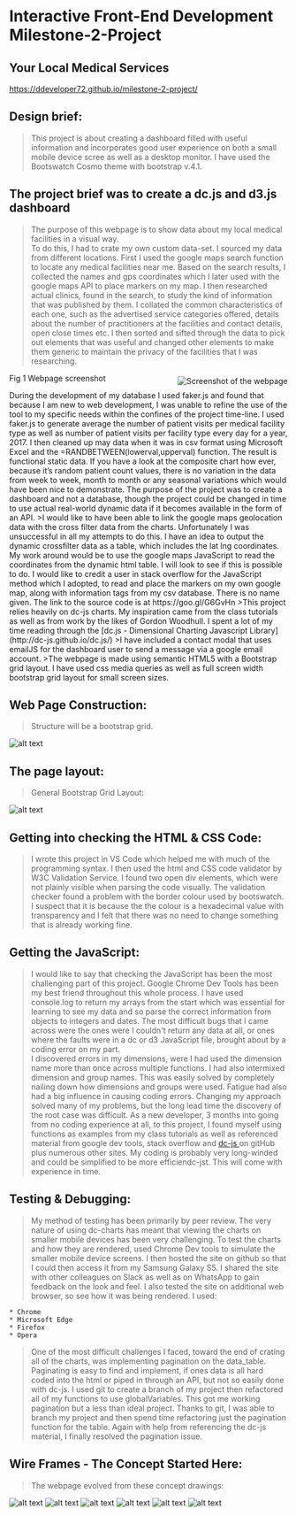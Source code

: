 # **Interactive Front-End Development Milestone-2-Project**

## **Your Local Medical Services**
https://ddeveloper72.github.io/milestone-2-project/

## **Design brief:**
>This project is about creating a dashboard filled with useful information and incorporates good user experience on both a small mobile device scree as well as a desktop monitor.  I have used the Bootswatch Cosmo theme with bootstrap v.4.1.  


## **The project brief was to create a  dc.js and d3.js dashboard**
>The purpose of this webpage is to show data about my local medical facilities in a visual way.  
>To do this, I had to crate my own custom data-set.  I sourced my data from different locations.  First  I used the google maps search function to locate any medical facilities near me.  Based on the search results, I collected the names and gps coordinates which I later used with the google maps API to place markers on my map.  I then researched actual clinics, found in the search, to study the kind of  information that was published by them.  I collated the common characteristics of each one, such as the advertised service categories offered, details about the number of practitioners at the facilities and contact details, open close times etc.  I then sorted and sifted through the data to pick out elements that was useful and changed other elements to make them generic to maintain the privacy of the facilities that I was researching. 
<div>
<img src="https://github.com/ddeveloper72/milestone-2-project/blob/master/static/images/readme/fullPageSmall.png" alt="Screenshot of the webpage"style="float: right; margin-left: 10px; margin-top: 5px; margin-bottom: 5px;"> <p>Fig 1 Webpage screenshot</p></div>
During the development of my database I used faker.js and found that because I am new to web development, I was unable to refine the use of the tool to my specific needs within the confines of the project time-line.  I used faker.js  to generate average the number of patient visits per medical facility type as well as number of patient visits per facility type every day for a year, 2017.  I then cleaned up may data when it was in csv format using Microsoft Excel and the =RANDBETWEEN(lowerval,upperval) function.  The result is functional static data.  If you have a look at the composite chart how ever, because it’s random patient count values, there is no variation in the data from week to week, month to month or any seasonal variations which would have been nice to demonstrate.  The purpose of the project was to create a dashboard and not a database, though the project could be changed in time to use actual real-world dynamic data if it becomes available in the form of an API.
>I would like to have been able to link the google maps geolocation data with the cross filter data from the charts.  Unfortunately I was unsuccessful in all my attempts to do this. I have an idea to output the dynamic crossfilter data as a table, which includes the lat lng coordinates.  My work around would be to use the google maps JavaScript to read the coordinates from the dynamic html table.  I will look to see if this is possible to do.   I would like to credit a user in stack overflow for the JavaScript method which I adopted, to read and place the markers on my own google map, along with information tags from my csv database.  There is no name given.  The link to the source code is at https://goo.gl/G6GvHn
>This project relies heavily on dc-js charts.  My inspiration came from the class tutorials as well as from work by the likes of Gordon Woodhull.  I spent a lot of my time reading through the [dc.js - Dimensional Charting Javascript Library](http://dc-js.github.io/dc.js/)
>I have included a contact modal that uses emailJS for the dashboard user to send a message via a google email account.
>The webpage is made using semantic HTML5 with a Bootstrap grid layout.  I have used css media queries as well as full screen width bootstrap grid layout for small screen sizes.

## **Web Page Construction:**
>Structure will be a bootstrap grid. 

![alt text](https://github.com/ddeveloper72/milestone-2-project/blob/master/static/images/readme/gridTable.png "Fig 2 Grid layout shown as table rows")

## **The page layout:**
>General Bootstrap Grid Layout:

![alt text](https://github.com/ddeveloper72/milestone-2-project/blob/master/static/images/readme/bootstrapGridLayout.png "Fig 3 Screensot of webpage with the grid overlay")

## **Getting into checking the HTML & CSS Code:**

>I wrote this project in VS Code which helped me with much of the programming syntax.  I then used the html and CSS code validator by W3C Validation Service.  I found two open div elements, which were not plainly visible when parsing the code visually. The validation checker found a problem with the border colour used by bootswatch.  I suspect that it is because the the colour is a hexadecimal value with transparency and I felt that there was no need to change something that is already working fine.

## **Getting the JavaScript:**

>I would like to say that checking the JavaScript has been the most challenging part of this project.  Google Chrome Dev Tools has been my best friend throughout this whole process.  I have used console.log to return my arrays from the start which was essential for learning to see my data and so parse the correct information from objects to integers and dates. The most difficult bugs that I came across were the ones were I couldn't return any data at all, or ones where the faults were in a dc or d3 JavaScript file, brought about by a coding error on my part.  
>I discovered errors in my dimensions, were I had used the dimension name more than once across multiple functions.  I had also intermixed dimension and group names.  This was easily solved by completely nailing down how dimensions and groups were used. Fatigue had also had a big influence in causing coding errors. Changing my approach solved many of my problems, but the long lead time the discovery of the root case was difficult. As a new developer, 3 months into going from no coding experience at all, to this project, I found myself using functions as examples from my class tutorials as well as referenced material from google dev tools, stack overflow and [dc-js
](https://github.com/dc-js) on gitHub plus numerous other sites.  My coding is probably very long-winded and could be simplified to be more efficiendc-jst. This will come with experience in time.

## **Testing & Debugging:**

>My method of testing has been primarily by peer review.  The very nature of using dc-charts has meant that viewing the charts on smaller mobile devices has been very challenging.  To test the charts and how they are rendered, used Chrome Dev tools to simulate the smaller mobile device screens. I then hosted the site on github so that I could then access it from my Samsung Galaxy S5.  I shared the site with other colleagues on Slack as well as on WhatsApp to gain feedback on the look and feel.  I also tested the site on additional web browser, so see how it was being rendered.  I used:

    * Chrome
    * Microsoft Edge
    * Firefox
    * Opera
  
>One of the most difficult challenges I faced, toward the end of crating all of the charts, was implementing pagination on the data_table.  Paginating is easy to find and implement, if ones data is all hard coded into the html or piped in through an API, but not so easily done with dc-js.  I used git to create a branch of my project then refactored all of my functions to use globalVariables.  This got me working pagination but a less than ideal project.  Thanks to git, I was able to branch my project and then spend time refactoring just the pagination function for the table. Again with help from referencing the dc-js material, I finally resolved the pagination issue.

## **Wire Frames - The Concept Started Here:**
>The webpage evolved from these concept drawings:

![alt text](https://github.com/ddeveloper72/milestone-2-project/blob/master/static/images/readme/projectIdea-1.png "Fig 4 Project Idea Page 1")
![alt text](https://github.com/ddeveloper72/milestone-2-project/blob/master/static/images/readme/projectIdea-2.png "Fig 5 Project Idea Page 2")
![alt text](https://github.com/ddeveloper72/milestone-2-project/blob/master/static/images/readme/projectIdea-3.png "Fig 6 Project Idea Page 3")
![alt text](https://github.com/ddeveloper72/milestone-2-project/blob/master/static/images/readme/projectIdea-4.png "Fig 7 Project Idea Page 4")
![alt text](https://github.com/ddeveloper72/milestone-2-project/blob/master/static/images/readme/projectIdea-5.png "Fig 8 Project Idea Page 5")
![alt text](https://github.com/ddeveloper72/milestone-2-project/blob/master/static/images/readme/projectIdea-6.png "Fig 9 Project Idea Page 6")